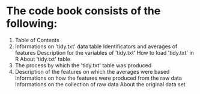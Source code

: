 # The code book consists of the following:

1. Table of Contents
2. Informations on 'tidy.txt' data table
Identificators and averages of features
Description for the variables of 'tidy.txt'
How to load 'tidy.txt' in R
About 'tidy.txt' table
3. The process by which the 'tidy.txt' table was produced
4. Description of the features on which the averages were based
Informations on how the features were produced from the raw data
Informations on the collection of raw data
About the original data set

